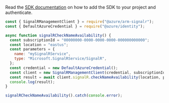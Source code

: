 Read the [SDK documentation](https://github.com/Azure/azure-sdk-for-js/blob/%40azure%2Farm-signalr_5.1.0/sdk/signalr/arm-signalr/README.md) on how to add the SDK to your project and authenticate.

```javascript
const { SignalRManagementClient } = require("@azure/arm-signalr");
const { DefaultAzureCredential } = require("@azure/identity");

async function signalRCheckNameAvailability() {
  const subscriptionId = "00000000-0000-0000-0000-000000000000";
  const location = "eastus";
  const parameters = {
    name: "mySignalRService",
    type: "Microsoft.SignalRService/SignalR",
  };
  const credential = new DefaultAzureCredential();
  const client = new SignalRManagementClient(credential, subscriptionId);
  const result = await client.signalR.checkNameAvailability(location, parameters);
  console.log(result);
}

signalRCheckNameAvailability().catch(console.error);
```
